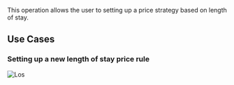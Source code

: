 This operation allows the user to setting up a price strategy based on length of stay.

## Use Cases
### Setting up a new length of stay price rule
![Los](images/los-pricing-strategy.svg)
